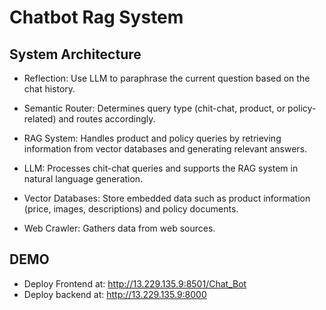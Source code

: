 # Chatbot Rag System

## System Architecture

* Reflection: Use LLM to paraphrase the current question based on the chat history.

* Semantic Router: Determines query type (chit-chat, product, or policy-related) and routes accordingly.

* RAG System: Handles product and policy queries by retrieving information from vector databases and generating relevant answers.

* LLM: Processes chit-chat queries and supports the RAG system in natural language generation.

* Vector Databases: Store embedded data such as product information (price, images, descriptions) and policy documents.

* Web Crawler: Gathers data from web sources.

## DEMO
* Deploy Frontend at: http://13.229.135.9:8501/Chat_Bot
* Deploy backend at: http://13.229.135.9:8000 
